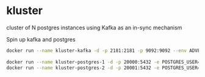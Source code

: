 # kluster
cluster of N postgres instances using Kafka as an in-sync mechanism


Spin up kafka and postgres
```sh
docker run --name kluster-kafka -d -p 2181:2181 -p 9092:9092 --env ADVERTISED_HOST=localhost --env ADVERTISED_PORT=9092 --env TOPICS=kluster-mutation,kluster-response spotify/kafka
            
docker run --name kluster-postgres-1 -d -p 20000:5432 -e POSTGRES_USER=kluster -e POSTGRES_PASSWORD=kluster -d postgres
docker run --name kluster-postgres-2 -d -p 20001:5432 -e POSTGRES_USER=kluster -e POSTGRES_PASSWORD=kluster -d postgres


```
